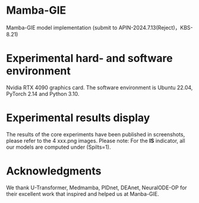 # Mamba-GIE
Mamba-GIE model implementation 
(submit to APIN-2024.7.13(Reject)，KBS-8.21)

# Experimental hard- and software environment
Nvidia RTX 4090 graphics card. The software environment is Ubuntu 22.04, PyTorch 2.14 and Python 3.10. 
# Experimental results display
The results of the core experiments have been published in screenshots, please refer to the 4 xxx.png images. Please note: For the **IS** indicator, all our models are computed under (Spilts=1).
# Acknowledgments
We thank U-Transformer, Medmamba, PIDnet, DEAnet, NeuralODE-OP for their excellent work that inspired and helped us at Manba-GIE.

